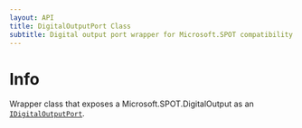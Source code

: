 ```yaml
---
layout: API
title: DigitalOutputPort Class
subtitle: Digital output port wrapper for Microsoft.SPOT compatibility.
---
```


# Info

Wrapper class that exposes a Microsoft.SPOT.DigitalOutput as an [`IDigitalOutputPort`](/API/GPIO/IDigitalOutputPort). 